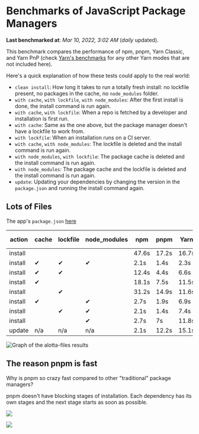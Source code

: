 # Benchmarks of JavaScript Package Managers

**Last benchmarked at**: _Mar 10, 2022, 3:02 AM_ (_daily_ updated).

This benchmark compares the performance of npm, pnpm, Yarn Classic, and Yarn PnP (check [Yarn's benchmarks](https://yarnpkg.com/benchmarks) for any other Yarn modes that are not included here).

Here's a quick explanation of how these tests could apply to the real world:

- `clean install`: How long it takes to run a totally fresh install: no lockfile present, no packages in the cache, no `node_modules` folder.
- `with cache`, `with lockfile`, `with node_modules`: After the first install is done, the install command is run again.
- `with cache`, `with lockfile`: When a repo is fetched by a developer and installation is first run.
- `with cache`: Same as the one above, but the package manager doesn't have a lockfile to work from.
- `with lockfile`: When an installation runs on a CI server.
- `with cache`, `with node_modules`: The lockfile is deleted and the install command is run again.
- `with node_modules`, `with lockfile`: The package cache is deleted and the install command is run again.
- `with node_modules`: The package cache and the lockfile is deleted and the install command is run again.
- `update`: Updating your dependencies by changing the version in the `package.json` and running the install command again.

## Lots of Files

The app's `package.json` [here](https://github.com/pnpm/pnpm.github.io/blob/main/benchmarks/fixtures/alotta-files/package.json)

| action  | cache | lockfile | node_modules| npm | pnpm | Yarn | Yarn PnP |
| ---     | ---   | ---      | ---         | --- | ---  | ---  | ---      |
| install |       |          |             | 47.6s | 17.2s | 16.7s | 24.3s |
| install | ✔     | ✔        | ✔           | 2.1s | 1.4s | 2.3s | n/a |
| install | ✔     | ✔        |             | 12.4s | 4.4s | 6.6s | 1.5s |
| install | ✔     |          |             | 18.1s | 7.5s | 11.5s | 5.9s |
| install |       | ✔        |             | 31.2s | 14.9s | 11.6s | 18.4s |
| install | ✔     |          | ✔           | 2.7s | 1.9s | 6.9s | n/a |
| install |       | ✔        | ✔           | 2.1s | 1.4s | 7.4s | n/a |
| install |       |          | ✔           | 2.7s | 7s | 11.8s | n/a |
| update  | n/a | n/a | n/a | 2.1s | 12.2s | 15.1s | 29.6s |

<img alt="Graph of the alotta-files results" src="/img/benchmarks/alotta-files.svg" />

## The reason pnpm is fast

Why is pnpm so crazy fast compared to other "traditional" package managers?

pnpm doesn't have blocking stages of installation. Each dependency has its own stages and the next stage starts as soon as possible.

![](/img/installation-stages-of-other-pms.png)

![](/img/installation-stages-of-pnpm.jpg)